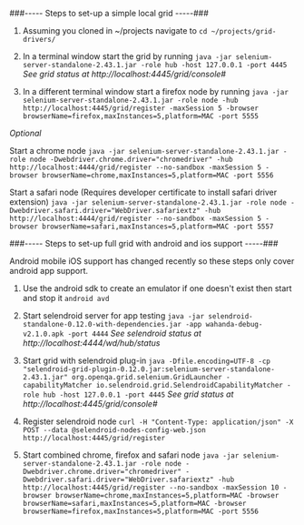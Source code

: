 ###----- Steps to set-up a simple local grid -----###

1. Assuming you cloned in ~/projects navigate to
```cd ~/projects/grid-drivers/```

2. In a terminal window start the grid by running
```java -jar selenium-server-standalone-2.43.1.jar -role hub -host 127.0.0.1 -port 4445```
*See grid status at http://localhost:4445/grid/console#*

3. In a different terminal window start a firefox node by running
```java -jar selenium-server-standalone-2.43.1.jar -role node -hub http://localhost:4445/grid/register -maxSession 5 -browser browserName=firefox,maxInstances=5,platform=MAC -port 5555```

*Optional*

Start a chrome node
```java -jar selenium-server-standalone-2.43.1.jar -role node -Dwebdriver.chrome.driver="chromedriver" -hub http://localhost:4444/grid/register --no-sandbox -maxSession 5 -browser browserName=chrome,maxInstances=5,platform=MAC -port 5556```

Start a safari node (Requires developer certificate to install safari driver extension)
```java -jar selenium-server-standalone-2.43.1.jar -role node -Dwebdriver.safari.driver="WebDriver.safariextz" -hub http://localhost:4444/grid/register --no-sandbox -maxSession 5 -browser browserName=safari,maxInstances=5,platform=MAC -port 5557```


###----- Steps to set-up full grid with android and ios support -----###

Android mobile iOS support has changed recently so these steps only cover android app support.

1. Use the android sdk to create an emulator if one doesn't exist then start and stop it
```android avd```

2. Start selendroid server for app testing
```java -jar selendroid-standalone-0.12.0-with-dependencies.jar -app wahanda-debug-v2.1.0.apk -port 4444```
*See selendroid status at http://localhost:4444/wd/hub/status*

4. Start grid with selendroid plug-in
```java -Dfile.encoding=UTF-8 -cp "selendroid-grid-plugin-0.12.0.jar:selenium-server-standalone-2.43.1.jar" org.openqa.grid.selenium.GridLauncher -capabilityMatcher io.selendroid.grid.SelendroidCapabilityMatcher -role hub -host 127.0.0.1 -port 4445```
*See grid status at http://localhost:4445/grid/console#*

5. Register selendroid node
```curl -H "Content-Type: application/json" -X POST --data @selendroid-nodes-config-web.json http://localhost:4445/grid/register```

6. Start combined chrome, firefox and safari node
```java -jar selenium-server-standalone-2.43.1.jar -role node -Dwebdriver.chrome.driver="chromedriver" -Dwebdriver.safari.driver="WebDriver.safariextz" -hub http://localhost:4445/grid/register --no-sandbox -maxSession 10 -browser browserName=chrome,maxInstances=5,platform=MAC -browser browserName=safari,maxInstances=5,platform=MAC -browser browserName=firefox,maxInstances=5,platform=MAC -port 5556```

